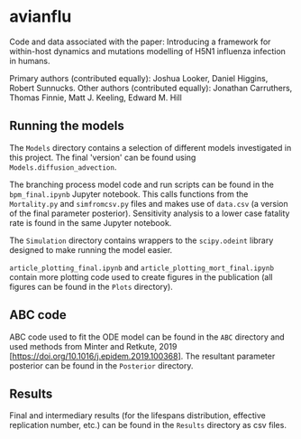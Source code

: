 # avianflu
Code and data associated with the paper: Introducing a framework for within-host dynamics and mutations modelling of H5N1 influenza infection in humans.

Primary authors (contributed equally): Joshua Looker, Daniel Higgins, Robert Sunnucks.
Other authors (contributed equally): Jonathan Carruthers, Thomas Finnie, Matt J. Keeling, Edward M. Hill

## Running the models
The `Models` directory contains a selection of different models investigated in this project. The final 'version' can be found using `Models.diffusion_advection`.

The branching process model code and run scripts can be found in the `bpm_final.ipynb` Jupyter notebook. This calls functions from the `Mortality.py` and `simfromcsv.py` files and makes use of `data.csv` (a version of the final parameter posterior). Sensitivity analysis to a lower case fatality rate is found in the same Jupyter notebook.

The `Simulation` directory contains wrappers to the `scipy.odeint` library designed to make running the model easier. 

`article_plotting_final.ipynb` and `article_plotting_mort_final.ipynb` contain more plotting code used to create figures in the publication (all figures can be found in the `Plots` directory).

## ABC code
ABC code used to fit the ODE model can be found in the `ABC` directory and used methods from Minter and Retkute, 2019 [https://doi.org/10.1016/j.epidem.2019.100368]. The resultant parameter posterior can be found in the `Posterior` directory.

## Results
Final and intermediary results (for the lifespans distribution, effective replication number, etc.) can be found in the `Results` directory as csv files.